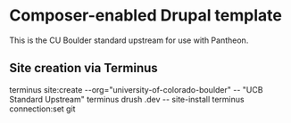 # Composer-enabled Drupal template

This is the CU Boulder standard upstream for use with Pantheon.

## Site creation via Terminus

terminus site:create --org="university-of-colorado-boulder" -- <site-name> <site-name> "UCB Standard Upstream"
terminus drush <site-name>.dev -- site-install
terminus connection:set <site-name> git

